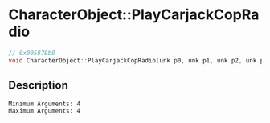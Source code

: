# CharacterObject::PlayCarjackCopRadio
```c
// 0x005879b0
void CharacterObject::PlayCarjackCopRadio(unk p0, unk p1, unk p2, unk p3)
```
## Description
```
Minimum Arguments: 4
Maximum Arguments: 4
```
